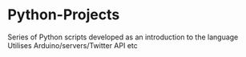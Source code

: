 # Python-Projects

Series of Python scripts developed as an introduction to the language
Utilises Arduino/servers/Twitter API etc
